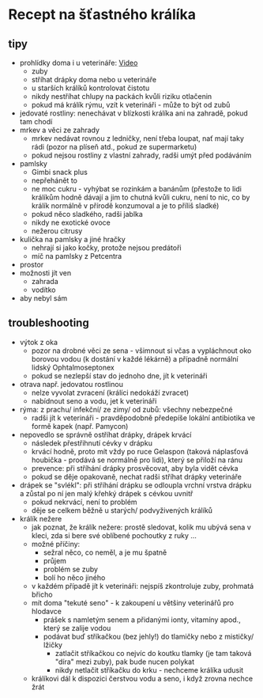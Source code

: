---
---

# Recept na šťastného králíka

## tipy
- prohlídky doma i u veterináře: [Video](https://youtu.be/1QX8OXwRC00)
    - zuby
    - stříhat drápky doma nebo u veterináře
    - u starších králíků kontrolovat čistotu
    - nikdy nestříhat chlupy na packách kvůli riziku otlačenin
    - pokud má králík rýmu, vzít k veterináři - může to být od zubů
- jedovaté rostliny: nenechávat v blízkosti králíka ani na zahradě, pokud tam chodí
- mrkev a věci ze zahrady
    - mrkev nedávat rovnou z ledničky, není třeba loupat, nať mají taky rádi (pozor na plíseň atd., pokud ze supermarketu)
    - pokud nejsou rostliny z vlastní zahrady, radši umýt před podáváním
- pamlsky
    - Gimbi snack plus
    - nepřehánět to
    - ne moc cukru - vyhýbat se rozinkám a banánům (přestože to lidi králíkům hodně dávají a jim to chutná kvůli cukru, není to nic, co by králík normálně v přírodě konzumoval a je to příliš sladké)
    - pokud něco sladkého, radši jablka
    - nikdy ne exotické ovoce
    - nežerou citrusy
- kulička na pamlsky a jiné hračky
    - nehrají si jako kočky, protože nejsou predátoři
    - míč na pamlsky z Petcentra
- prostor
- možnosti jít ven
    - zahrada
    - vodítko
- aby nebyl sám

## troubleshooting
- výtok z oka
    - pozor na drobné věci ze sena - všimnout si včas a vypláchnout oko borovou vodou (k dostání v každé lékárně) a případně normální lidský Ophtalmoseptonex
    - pokud se nezlepší stav do jednoho dne, jít k veterináři
- otrava např. jedovatou rostlinou
    - nelze vyvolat zvracení (králíci nedokáží zvracet)
    - nabídnout seno a vodu, jet k veterináři
- rýma: z prachu/ infekční/ ze zimy/ od zubů: všechny nebezpečné
    - radši jít k veterináři - pravděpodobně předepíše lokální antibiotika ve formě kapek (např. Pamycon)
- nepovedlo se správně ostříhat drápky, drápek krvácí
    - následek přestřihnutí cévky v drápku
    - krvácí hodně, proto mít vždy po ruce Gelaspon (taková náplasťová houbička - prodává se normálně pro lidi), který se přiloží na ránu
    - prevence: při stříhání drápky prosvěcovat, aby byla vidět cévka
    - pokud se děje opakovaně, nechat radši stříhat drápky veterináře
- drápek se "svlékl": při stříhání drápku se odloupla vrchní vrstva drápku a zůstal po ní jen malý křehký drápek s cévkou uvnitř
    - pokud nekrvácí, není to problém
    - děje se celkem běžně u starých/ podvyživených králíků
- králík nežere
    - jak poznat, že králík nežere: prostě sledovat, kolik mu ubývá sena v kleci, zda si bere své oblíbené pochoutky z ruky ...
    - možné příčiny:
        - sežral něco, co neměl, a je mu špatně
        - průjem
        - problém se zuby
        - bolí ho něco jiného
    - v každém případě jít k veterináři: nejspíš zkontroluje zuby, prohmatá břicho
    - mít doma "tekuté seno" - k zakoupení u většiny veterinářů pro hlodavce
        - prášek s namletým senem a přidanými ionty, vitamíny apod., který se zalije vodou
        - podávat buď stříkačkou (bez jehly!) do tlamičky nebo z mističky/ lžičky
            - zatlačit stříkačkou co nejvíc do koutku tlamky (je tam taková "díra" mezi zuby), pak bude nucen polykat
            - nikdy netlačit stříkačku do krku - nechceme králíka udusit
    - králíkovi dál k dispozici čerstvou vodu a seno, i když zrovna nechce žrát

